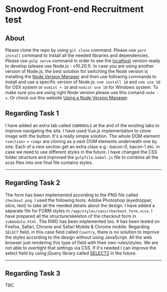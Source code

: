# Snowdog Front-end Recruitment test

## About
Please clone the repo by using `git clone` command.
Please use `yarn install` command to install all the needed libraries and dependencies.
Please use `gulp serve` command in order to see the [localhost](http://localhost:3000) version ready to develop (please use Node.js - v10.20.1).
In case you are using another version of Node.js, the best solution for switching the Node version is installing the [Node Version Manager](https://github.com/nvm-sh/nvm#installing-and-updating) and then use following commands to install and use a specific version of Node.js: `nvm install 10` and `nvm use 10` for OSX system or `nodist + 10` and `nodist use 10` for Windows system. To make sure you are using right Node version please use this comand `node -v`.
Or check out this website [Using a Node Version Manager](http://npm.github.io/installation-setup-docs/installing/using-a-node-version-manager.html).

## Regarding Task 1
I have added an extra tab called `SUBMODULE` at the and of the existing tabs to improve navigating the site.
I have used Vue.js implementation to clone image with the button. It's a really simple solution. The whole DOM element `<section>` + `<img>` are cloning as a next DOM elements underneath one by one. Each of a new section get an extra class e.g.: bacon-0, bacon-1 etc. in case we need to use different styles in the future.
I have changed the CSS folder structure and improved the `gulpfile.babel.js` file to combine all the scss files into one final file contains styles.

---

## Regarding Task 2
The form has been implemented according to the PNG file called `checkout.png`.
I used the following tools: Adobe Photoshop (eyedropper, slice, text) to take all the needed details about the design.
I have added a separate file for FORM styles in `/app/styles/sass/checkout_form.scss`.
I have prepared all the structure/skeleton of the checkout form in `submodule.html`.
The RWD has been implemented too.
It has been tested on Firefox, Safari, Chrome and Safari Mobile & Chrome mobile.
Regarding `SELECT` field, in this case field called `Country`, there is no solution to improve the styles according to the design without using JavaScript. All the web browser just rendering this type of field with their own rules/styles. We are not able to overtight that settings via CSS.
If it's needed I can improve the select field by using jQuery library called [SELECT2](https://select2.org/) in the future.

---

## Regarding Task 3
TBC
